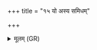 +++
title = "१५ यो अस्य समिधम्"

+++
<details><summary>मूलम् (GR)</summary>

यो अस्य समिधं वेद  
क्षत्रियेण समाहिताम् ।  
नाभिह्वारे पदं  
नि दधाति स मृत्यवे ॥
</details>